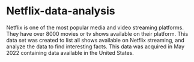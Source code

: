 # Netflix-data-analysis

Netflix is one of the most popular media and video streaming platforms. They have over 8000 movies or tv shows available on their platform. This data set was created to list all shows available on Netflix streaming, and analyze the data to find interesting facts. This data was acquired in May 2022 containing data available in the United States.
